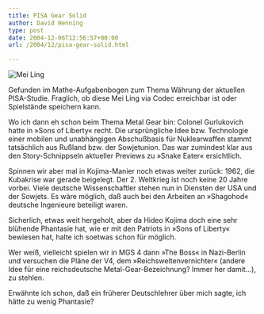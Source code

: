 ```yaml
---
title: PISA Gear Solid
author: David Henning
type: post
date: 2004-12-06T12:56:57+00:00
url: /2004/12/pisa-gear-solid.html

---
```

![Mei Ling][1]

Gefunden im Mathe-Aufgabenbogen zum Thema Währung der aktuellen PISA-Studie. Fraglich, ob diese Mei Ling via Codec erreichbar ist oder Spielstände speichern kann.

Wo ich dann eh schon beim Thema Metal Gear bin: Colonel Gurlukovich hatte in »Sons of Liberty« recht. Die ursprüngliche Idee bzw. Technologie einer mobilen und unabhängigen Abschußbasis für Nuklearwaffen stammt tatsächlich aus Rußland bzw. der Sowjetunion. Das war zumindest klar aus den Story-Schnippseln aktueller Previews zu »Snake Eater« ersichtlich.
  
Spinnen wir aber mal in Kojima-Manier noch etwas weiter zurück: 1962, die Kubakrise war gerade beigelegt. Der 2. Weltkrieg ist noch keine 20 Jahre vorbei. Viele deutsche Wissenschaftler stehen nun in Diensten der USA und der Sowjets. Es wäre möglich, daß auch bei den Arbeiten an »Shagohod« deutsche Ingenieure beteiligt waren.

Sicherlich, etwas weit hergeholt, aber da Hideo Kojima doch eine sehr blühende Phantasie hat, wie er mit den Patriots in »Sons of Liberty« bewiesen hat, halte ich soetwas schon für möglich.
  
Wer weiß, vielleicht spielen wir in MGS 4 dann »The Boss« in Nazi-Berlin und versuchen die Pläne der V4, dem »Reichsweltenvernichter« (andere Idee für eine reichsdeutsche Metal-Gear-Bezeichnung? Immer her damit&#8230;), zu stehlen.

Erwähnte ich schon, daß ein früherer Deutschlehrer über mich sagte, ich hätte zu wenig Phantasie?

 [1]: https://www.madcatswelt.org/wp-content/uploads/meiling.png